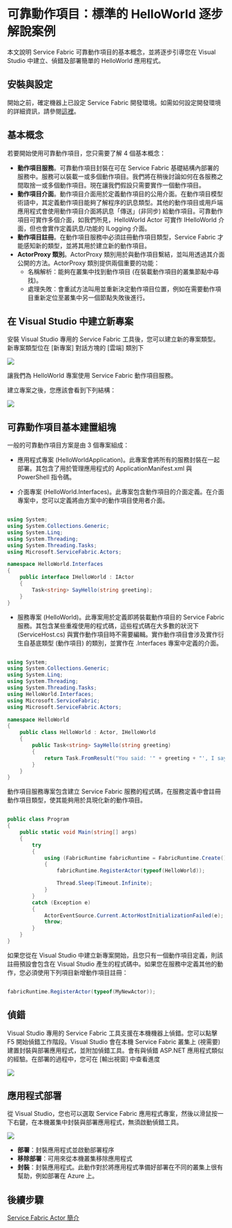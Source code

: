 <properties
   pageTitle="開始使用可靠動作項目 | Microsoft Azure"
   description="本教學課程將引導您使用 Service Fabric 可靠動作項目，以建立、偵錯及部署標準的 HelloWorld 服務的步驟。"
   services="service-fabric"
   documentationCenter=".net"
   authors="jessebenson"
   manager="timlt"
   editor=""/>

<tags
   ms.service="service-fabric"
   ms.devlang="dotnet"
   ms.topic="article"
   ms.tgt_pltfrm="NA"
   ms.workload="NA"
   ms.date="04/17/2015"
   ms.author="claudioc"/>

# 可靠動作項目：標準的 HelloWorld 逐步解說案例
本文說明 Service Fabric 可靠動作項目的基本概念，並將逐步引導您在 Visual Studio 中建立、偵錯及部署簡單的 HelloWorld 應用程式。

## 安裝與設定
開始之前，確定機器上已設定 Service Fabric 開發環境。如需如何設定開發環境的詳細資訊，請參閱[這裡](service-fabric-get-started.md)。

## 基本概念
若要開始使用可靠動作項目，您只需要了解 4 個基本概念：

* **動作項目服務**。可靠動作項目封裝在可在 Service Fabric 基礎結構內部署的服務中。服務可以裝載一或多個動作項目。我們將在稍後討論如何在各服務之間取捨一或多個動作項目。現在讓我們假設只需要實作一個動作項目。
* **動作項目介面**。動作項目介面用於定義動作項目的公用介面。在動作項目模型術語中，其定義動作項目能夠了解程序的訊息類型。其他的動作項目或用戶端應用程式會使用動作項目介面將訊息「傳送」(非同步) 給動作項目。可靠動作項目可實作多個介面，如我們所見，HelloWorld Actor 可實作 IHelloWorld 介面，但也會實作定義訊息/功能的 ILogging 介面。
* **動作項目註冊**。在動作項目服務中必須註冊動作項目類型，Service Fabric 才能感知新的類型，並將其用於建立新的動作項目。
* **ActorProxy 類別**。ActorProxy 類別用於與動作項目繫結，並叫用透過其介面公開的方法。ActorProxy 類別提供兩個重要的功能：
	* 名稱解析：能夠在叢集中找到動作項目 (在裝載動作項目的叢集節點中尋找)。
	* 處理失敗：會重試方法叫用並重新決定動作項目位置，例如在需要動作項目重新定位至叢集中另一個節點失敗後進行。

## 在 Visual Studio 中建立新專案
安裝 Visual Studio 專用的 Service Fabric 工具後，您可以建立新的專案類型。新專案類型位在 [新專案] 對話方塊的 [雲端] 類別下


![][1]


讓我們為 HelloWorld 專案使用 Service Fabric 動作項目服務。

建立專案之後，您應該會看到下列結構：

![][2]

## 可靠動作項目基本建置組塊

一般的可靠動作項目方案是由 3 個專案組成：

* 應用程式專案 (HelloWorldApplication)。此專案會將所有的服務封裝在一起部署。其包含了用於管理應用程式的 ApplicationManifest.xml 與 PowerShell 指令碼。

* 介面專案 (HelloWorld.Interfaces)。此專案包含動作項目的介面定義。在介面專案中，您可以定義將由方案中的動作項目使用者介面。

```csharp

using System;
using System.Collections.Generic;
using System.Linq;
using System.Threading;
using System.Threading.Tasks;
using Microsoft.ServiceFabric.Actors;

namespace HelloWorld.Interfaces
{
    public interface IHelloWorld : IActor
    {
        Task<string> SayHello(string greeting);
    }
}

```

* 服務專案 (HelloWorld)。此專案用於定義即將裝載動作項目的 Service Fabric 服務。其包含某些重複使用的程式碼，這些程式碼在大多數的狀況下 (ServiceHost.cs) 與實作動作項目時不需要編輯。實作動作項目會涉及實作衍生自基底類型 (動作項目) 的類別，並實作在 .Interfaces 專案中定義的介面。

```csharp

using System;
using System.Collections.Generic;
using System.Linq;
using System.Threading;
using System.Threading.Tasks;
using HelloWorld.Interfaces;
using Microsoft.ServiceFabric;
using Microsoft.ServiceFabric.Actors;

namespace HelloWorld
{
    public class HelloWorld : Actor, IHelloWorld
    {
        public Task<string> SayHello(string greeting)
        {
            return Task.FromResult("You said: '" + greeting + "', I say: Hello Actors!");
        }
    }
}

```

動作項目服務專案包含建立 Service Fabric 服務的程式碼，在服務定義中會註冊動作項目類型，使其能夠用於具現化新的動作項目。

```csharp

public class Program
{
    public static void Main(string[] args)
    {
        try
        {
            using (FabricRuntime fabricRuntime = FabricRuntime.Create())
            {
                fabricRuntime.RegisterActor(typeof(HelloWorld));

                Thread.Sleep(Timeout.Infinite);
            }
        }
        catch (Exception e)
        {
            ActorEventSource.Current.ActorHostInitializationFailed(e);
            throw;
        }
    }
}  

```

如果您從在 Visual Studio 中建立新專案開始，且您只有一個動作項目定義，則該註冊預設會包含在 Visual Studio 產生的程式碼中。如果您在服務中定義其他的動作，您必須使用下列項目新增動作項目註冊：

```csharp

fabricRuntime.RegisterActor(typeof(MyNewActor));


```

## 偵錯

Visual Studio 專用的 Service Fabric 工具支援在本機機器上偵錯。您可以點擊 F5 開始偵錯工作階段。Visual Studio 會在本機 Service Fabric 叢集上 (視需要) 建置封裝與部署應用程式，並附加偵錯工具。會有與偵錯 ASP.NET 應用程式類似的經驗。在部署的過程中，您可在 [輸出視窗] 中查看進度

![][3]

## 應用程式部署
從 Visual Studio，您也可以選取 Service Fabric 應用程式專案，然後以滑鼠按一下右鍵，在本機叢集中封裝與部署應用程式，無須啟動偵錯工具。

![][4]

* **部署**：封裝應用程式並啟動部署程序
* **移除部署**：可用來從本機叢集移除應用程式
* **封裝**：封裝應用程式。此動作對於將應用程式準備好部署在不同的叢集上很有幫助，例如部署在 Azure 上。

## 後續步驟

[Service Fabric Actor 簡介](service-fabric-reliable-actors-introduction.md)



<!--Image references-->
[1]: ./media/service-fabric-reliable-actors-get-started/reliable-actors-newproject.PNG
[2]: ./media/service-fabric-reliable-actors-get-started/reliable-actors-projectstructure.PNG
[3]: ./media/service-fabric-reliable-actors-get-started/debugging-output.PNG
[4]: ./media/service-fabric-reliable-actors-get-started/vs-context-menu.png
 

<!---HONumber=July15_HO2-->